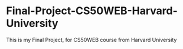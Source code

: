# Final-Project-CS50WEB-Harvard-University
This is my Final Project, for CS50WEB course from Harvard University 
